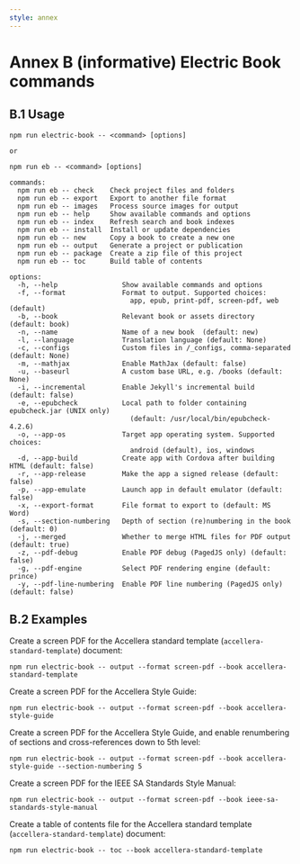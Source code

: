 ```yaml
---
style: annex
---
```


# Annex B **(informative)** Electric Book commands

## B.1 Usage

```
npm run electric-book -- <command> [options]

or

npm run eb -- <command> [options]

commands:
  npm run eb -- check    Check project files and folders
  npm run eb -- export   Export to another file format
  npm run eb -- images   Process source images for output
  npm run eb -- help     Show available commands and options
  npm run eb -- index    Refresh search and book indexes
  npm run eb -- install  Install or update dependencies
  npm run eb -- new      Copy a book to create a new one
  npm run eb -- output   Generate a project or publication
  npm run eb -- package  Create a zip file of this project
  npm run eb -- toc      Build table of contents

options:
  -h, --help                Show available commands and options
  -f, --format              Format to output. Supported choices:
                              app, epub, print-pdf, screen-pdf, web (default)
  -b, --book                Relevant book or assets directory (default: book)
  -n, --name                Name of a new book  (default: new)
  -l, --language            Translation language (default: None)
  -c, --configs             Custom files in /_configs, comma-separated (default: None)
  -m, --mathjax             Enable MathJax (default: false)
  -u, --baseurl             A custom base URL, e.g. /books (default: None)
  -i, --incremental         Enable Jekyll's incremental build (default: false)
  -e, --epubcheck           Local path to folder containing epubcheck.jar (UNIX only)
                              (default: /usr/local/bin/epubcheck-4.2.6)
  -o, --app-os              Target app operating system. Supported choices:
                              android (default), ios, windows
  -d, --app-build           Create app with Cordova after building HTML (default: false)
  -r, --app-release         Make the app a signed release (default: false)
  -p, --app-emulate         Launch app in default emulator (default: false)
  -x, --export-format       File format to export to (default: MS Word)
  -s, --section-numbering   Depth of section (re)numbering in the book (default: 0)
  -j, --merged              Whether to merge HTML files for PDF output (default: true)
  -z, --pdf-debug           Enable PDF debug (PagedJS only) (default: false)
  -g, --pdf-engine          Select PDF rendering engine (default: prince)
  -y, --pdf-line-numbering  Enable PDF line numbering (PagedJS only) (default: false)
```

## B.2 Examples

Create a screen PDF for the Accellera standard template (`accellera-standard-template`) document:

```
npm run electric-book -- output --format screen-pdf --book accellera-standard-template
```

Create a screen PDF for the Accellera Style Guide:

```
npm run electric-book -- output --format screen-pdf --book accellera-style-guide
```

Create a screen PDF for the Accellera Style Guide, and enable renumbering of sections and cross-references down to 5th level:

```
npm run electric-book -- output --format screen-pdf --book accellera-style-guide --section-numbering 5
```

Create a screen PDF for the IEEE SA Standards Style Manual:

```
npm run electric-book -- output --format screen-pdf --book ieee-sa-standards-style-manual
```

Create a table of contents file for the Accellera standard template (`accellera-standard-template`) document:

```
npm run electric-book -- toc --book accellera-standard-template
```
